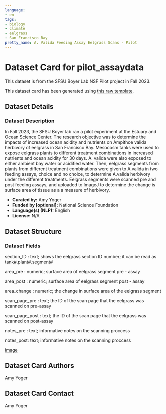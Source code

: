 ```yaml
---
language:
- en
tags:
- biology
- climate
- eelgrass
- San Francisco Bay
pretty_name: A. Valida Feeding Assay Eelgrass Scans - Pilot
---
```

# Dataset Card for pilot_assaydata

This dataset is from the SFSU Boyer Lab NSF Pilot project in Fall 2023.  

This dataset card has been generated using [this raw template](https://github.com/huggingface/huggingface_hub/blob/main/src/huggingface_hub/templates/datasetcard_template.md?plain=1).

## Dataset Details

### Dataset Description

In Fall 2023, the SFSU Boyer lab ran a pilot experiment at the Estuary and Ocean Science Center. The research objective was to determine the impacts of increased ocean acidity and nutrients on Ampithoe valida herbivory of eelgrass in San Francisco Bay. Mesocosm tanks were used to expose eelgrass plants to different treatment combinations in increased nutrients and ocean acidity for 30 days. A. valida were also exposed to either ambient bay water or acidified water. Then, eelgrass segments from plants from different treatment combinations were given to A.valida in two feeding assays, choice and no choice, to determine A.valida herbivory under the different treatments. Eelgrass segments were scanned pre and post feeding assays, and uploaded to ImageJ to determine the change is surface area of tissue as a a measure of herbivory. 

- **Curated by:** Amy Yoger
- **Funded by [optional]:** National Science Foundation
- **Language(s) (NLP):** English
- **License:** N/A

## Dataset Structure

### Dataset Fields

section_ID : text; shows the eelgrass section ID number; it can be read as tank#.plant#.segment#

area_pre	: numeric; surface area of eelgrass segment pre - assay

area_post	: numeric; surface area of eelgrass segment post - assay

area_change	: numeric; the change in surface area of the eelgrass segment 

scan_page_pre	: text; the ID of the scan page that the eelgrass was scanned on pre-assay

scan_page_post : text; the ID of the scan page that the eelgrass was scanned on post-assay

notes_pre	: text; informative notes on the scanning proccess 

notes_post: text; informative notes on the scanning proccess 

[image](https://github.com/ayoger/thesis_pilot/assets/142846984/2fd59246-01f6-4b51-815d-394ff294c00d)

## Dataset Card Authors 

Amy Yoger

## Dataset Card Contact

Amy Yoger
